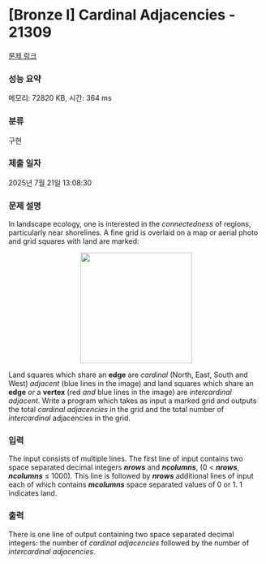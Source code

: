# [Bronze I] Cardinal Adjacencies - 21309 

[문제 링크](https://www.acmicpc.net/problem/21309) 

### 성능 요약

메모리: 72820 KB, 시간: 364 ms

### 분류

구현

### 제출 일자

2025년 7월 21일 13:08:30

### 문제 설명

<p>In landscape ecology, one is interested in the <em>connectedness</em> of regions, particularly near shorelines. A fine grid is overlaid on a map or aerial photo and grid squares with land are marked:</p>

<p style="text-align: center;"><img alt="" src="https://upload.acmicpc.net/f356fd3d-0e3a-45c6-8466-a802d02e7802/-/preview/" style="width: 220px; height: 218px;"></p>

<p>Land squares which share an <strong>edge</strong> are <em>cardinal</em> (North, East, South and West) <em>adjacent</em> (blue lines in the image) and land squares which share an <strong>edge</strong> <em>or</em> a <strong>vertex</strong> (red <em>and</em> blue lines in the image) are <em>intercardinal adjacent</em>. Write a program which takes as input a marked grid and outputs the total <em>cardinal adjacencies</em> in the grid and the total number of <em>intercardinal</em> adjacencies in the grid.</p>

### 입력 

 <p>The input consists of multiple lines. The first line of input contains two space separated decimal integers <em><strong>nrows</strong></em> and <em><strong>ncolumns</strong></em>, (0 < <em><strong>nrows</strong></em>, <em><strong>ncolumns</strong></em> ≤ 1000). This line is followed by <em><strong>nrows</strong></em> additional lines of input each of which contains <em><strong>mcolumns</strong></em> space separated values of 0 or 1. 1 indicates land.</p>

### 출력 

 <p>There is one line of output containing two space separated decimal integers: the number of <em>cardinal adjacencies</em> followed by the number of <em>intercardinal adjacencies</em>.</p>

